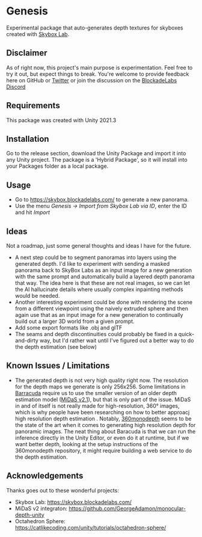 # Genesis

Experimental package that auto-generates depth textures for skyboxes created with [Skybox Lab](https://skybox.blockadelabs.com/).

## Disclaimer
As of right now, this project's main purpose is experimentation. Feel free to try it out, but expect things to break.
You're welcome to provide feedback here on GitHub or [Twitter](https://twitter.com/julien_kaye) or join the discussion on the [BlockadeLabs Discord](https://discord.gg/kqKB3X4TJz)

## Requirements
This package was created with Unity 2021.3

## Installation
Go to the release section, download the Unity Package and import it into any Unity project.
The package is a 'Hybrid Package', so it will install into your Packages folder as a local package.

## Usage
- Go to https://skybox.blockadelabs.com/ to generate a new panorama.
- Use the menu *Genesis -> Import from Skybox Lab via ID*, enter the ID and hit *Import*

## Ideas
Not a roadmap, just some general thoughts and ideas I have for the future.

- A next step could be to segment panoramas into layers using the generated depth. I'd like to experiment with sending a masked panorama back to SkyBox Labs as an input image for a new generation with the same prompt and automatically build a layered depth panorama that way. The idea here is that these are not real images, so we can let the AI hallucinate details where usually complex inpainting methods would be needed.
- Another interesting experiment could be done with rendering the scene from a different viewpoint using the naively extruded sphere and then again use that as an input image for a new generation to continually build out a larger 3D world from a given prompt.
- Add some export formats like .obj and glTF
- The seams and depth discontinuities could probably be fixed in a quick-and-dirty way, but I'd rather wait until I've figured out a better way to do the depth estimation (see below)

## Known Issues / Limitations
- The generated depth is not very high quality right now. The resolution for the depth maps we generate is only 256x256. Some limitations in [Barracuda](https://docs.unity3d.com/Packages/com.unity.barracuda@latest/index.html) require us to use the smaller version of an older depth estimation model ([MiDaS v2.1](https://github.com/isl-org/MiDaS)), but that is only part of the issue. MiDaS in and of itself is not really made for high-resolution, 360° images, which is why people have been researching on how to better approacj high resolution depth estimation . Notably, [360monodepth](https://github.com/manurare/360monodepth) seems to be the state of the art when it comes to generating high resolution depth for panoramic images. The neat thing about Baracuda is that we can run the inference directly in the Unity Editor, or even do it at runtime, but if we want better depth, looking at the setup instructions of the 360monodepth repository, it might require building a web service to do the depth estimation.

## Acknowledgements
Thanks goes out to these wonderful projects:
- Skybox Lab: https://skybox.blockadelabs.com/
- MiDaS v2 integraton: https://github.com/GeorgeAdamon/monocular-depth-unity
- Octahedron Sphere: https://catlikecoding.com/unity/tutorials/octahedron-sphere/